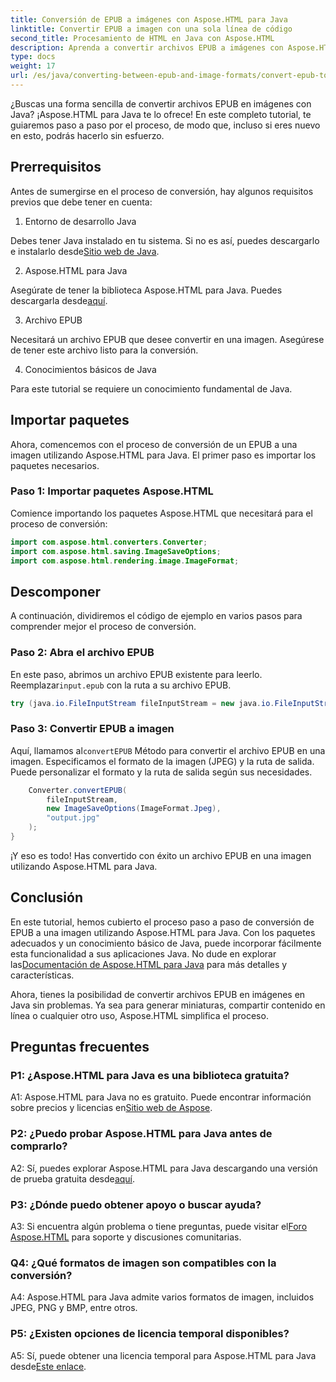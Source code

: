 ```yaml
---
title: Conversión de EPUB a imágenes con Aspose.HTML para Java
linktitle: Convertir EPUB a imagen con una sola línea de código
second_title: Procesamiento de HTML en Java con Aspose.HTML
description: Aprenda a convertir archivos EPUB a imágenes con Aspose.HTML para Java. Guía paso a paso para realizar conversiones sin esfuerzo.
type: docs
weight: 17
url: /es/java/converting-between-epub-and-image-formats/convert-epub-to-image-single-line/
---
```

¿Buscas una forma sencilla de convertir archivos EPUB en imágenes con Java? ¡Aspose.HTML para Java te lo ofrece! En este completo tutorial, te guiaremos paso a paso por el proceso, de modo que, incluso si eres nuevo en esto, podrás hacerlo sin esfuerzo. 

## Prerrequisitos

Antes de sumergirse en el proceso de conversión, hay algunos requisitos previos que debe tener en cuenta:

1. Entorno de desarrollo Java

 Debes tener Java instalado en tu sistema. Si no es así, puedes descargarlo e instalarlo desde[Sitio web de Java](https://www.java.com/en/download/).

2. Aspose.HTML para Java

 Asegúrate de tener la biblioteca Aspose.HTML para Java. Puedes descargarla desde[aquí](https://releases.aspose.com/html/java/).

3. Archivo EPUB

Necesitará un archivo EPUB que desee convertir en una imagen. Asegúrese de tener este archivo listo para la conversión.

4. Conocimientos básicos de Java

Para este tutorial se requiere un conocimiento fundamental de Java.

## Importar paquetes

Ahora, comencemos con el proceso de conversión de un EPUB a una imagen utilizando Aspose.HTML para Java. El primer paso es importar los paquetes necesarios.

### Paso 1: Importar paquetes Aspose.HTML

Comience importando los paquetes Aspose.HTML que necesitará para el proceso de conversión:

```java
import com.aspose.html.converters.Converter;
import com.aspose.html.saving.ImageSaveOptions;
import com.aspose.html.rendering.image.ImageFormat;
```

## Descomponer

A continuación, dividiremos el código de ejemplo en varios pasos para comprender mejor el proceso de conversión.

### Paso 2: Abra el archivo EPUB

 En este paso, abrimos un archivo EPUB existente para leerlo. Reemplazar`input.epub` con la ruta a su archivo EPUB.

```java
try (java.io.FileInputStream fileInputStream = new java.io.FileInputStream("input.epub")) {
```

### Paso 3: Convertir EPUB a imagen

 Aquí, llamamos al`convertEPUB` Método para convertir el archivo EPUB en una imagen. Especificamos el formato de la imagen (JPEG) y la ruta de salida. Puede personalizar el formato y la ruta de salida según sus necesidades.

```java
    Converter.convertEPUB(
        fileInputStream,
        new ImageSaveOptions(ImageFormat.Jpeg),
        "output.jpg"
    );
}
```

¡Y eso es todo! Has convertido con éxito un archivo EPUB en una imagen utilizando Aspose.HTML para Java.

## Conclusión

En este tutorial, hemos cubierto el proceso paso a paso de conversión de EPUB a una imagen utilizando Aspose.HTML para Java. Con los paquetes adecuados y un conocimiento básico de Java, puede incorporar fácilmente esta funcionalidad a sus aplicaciones Java. No dude en explorar las[Documentación de Aspose.HTML para Java](https://reference.aspose.com/html/java/) para más detalles y características.

Ahora, tienes la posibilidad de convertir archivos EPUB en imágenes en Java sin problemas. Ya sea para generar miniaturas, compartir contenido en línea o cualquier otro uso, Aspose.HTML simplifica el proceso.

## Preguntas frecuentes

### P1: ¿Aspose.HTML para Java es una biblioteca gratuita?

 A1: Aspose.HTML para Java no es gratuito. Puede encontrar información sobre precios y licencias en[Sitio web de Aspose](https://purchase.aspose.com/buy).

### P2: ¿Puedo probar Aspose.HTML para Java antes de comprarlo?

 A2: Sí, puedes explorar Aspose.HTML para Java descargando una versión de prueba gratuita desde[aquí](https://releases.aspose.com/html/java).

### P3: ¿Dónde puedo obtener apoyo o buscar ayuda?

 A3: Si encuentra algún problema o tiene preguntas, puede visitar el[Foro Aspose.HTML](https://forum.aspose.com/) para soporte y discusiones comunitarias.

### Q4: ¿Qué formatos de imagen son compatibles con la conversión?

A4: Aspose.HTML para Java admite varios formatos de imagen, incluidos JPEG, PNG y BMP, entre otros.

### P5: ¿Existen opciones de licencia temporal disponibles?

 A5: Sí, puede obtener una licencia temporal para Aspose.HTML para Java desde[Este enlace](https://purchase.aspose.com/temporary-license/).